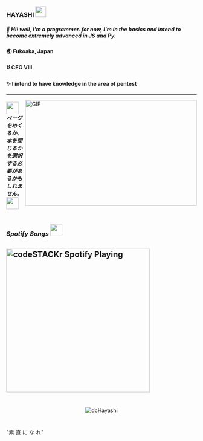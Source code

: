 ###  HAYASHI <img src="https://cdn.discordapp.com/emojis/796888458793713695.gif?v=1" width="28px"/>

#####  🧪 Hi! well, i'm a programmer. for now, I'm in the basics and intend to become extremely advanced in JS and Py.

####  🌏 Fukoaka, Japan
####  ⛓ CEO VIII
####  ✨ I intend to have knowledge in the area of pentest 
--- 
<img align="right" alt="GIF" src="https://cdn.discordapp.com/attachments/797514271562793000/797650270690476082/wh6.gif" height="280px" width="454px">

##### <img src="https://cdn.discordapp.com/emojis/795323206595641415.gif?v=1" width="32px"> ページをめくるか、本を閉じるかを選択する必要があるかもしれません。<img src="https://cdn.discordapp.com/emojis/795323206595641415.gif?v=1" width="32px">

#

### *Spotify Songs <img src="https://cdn.discordapp.com/emojis/780099855182856192.gif?v=1" width="32px"/>*
[<img src="https://now-playing-codeSTACKr.vercel.app/api/spotify-playing" alt="codeSTACKr Spotify Playing" width="380" />](https://open.spotify.com/user/96gc5wx70rl3k9x096b70xc3r?si=TDAz25VcS-i-qPEKS1Q5vw)
---
#
  
<p align="center"><img src="https://github-readme-stats.vercel.app/api?username=dcHayashi&show_icons=true&theme=radical" alt="dcHayashi"/></p>


#
"素 
直
に
な
れ"
